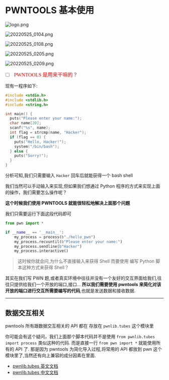 # PWNTOOLS 基本使用
![logo.png](http://zhouhao-blog.oss-cn-shanghai.aliyuncs.com/articles/2532f6edb5383bf7fa5c8c997b6e39ed.png)

![20220525_0104.png](http://zhouhao-blog.oss-cn-shanghai.aliyuncs.com/articles/82adb7a0cd260b8467c600a2b02c5141.png)

![20220525_0108.png](http://zhouhao-blog.oss-cn-shanghai.aliyuncs.com/articles/ab126c6bfbbabd967444fbd1b4409754.png)

![20220525_0205.png](http://zhouhao-blog.oss-cn-shanghai.aliyuncs.com/articles/dc5864a7d093e7390101a71b3d829342.png)

![20220525_0209.png](http://zhouhao-blog.oss-cn-shanghai.aliyuncs.com/articles/3d00561c8cdb37509f6eb9d597309b3b.png)

+ [ ] <font color="red" face=Monaco size=3> PWNTOOLS 是用来干嘛的？ </font>



现有一程序如下:

```c
#include <stdio.h>
#include <stdlib.h>
#include <string.h>

int main() {
  puts("Please enter your name:");
  char name[20];
  scanf("%s", name);
  int flag = strcmp(name, "Hacker");
  if (flag == 0) {
    puts("Hello, Hacker!");
    system("/bin/bash");
  } else {
    puts("Sorry!");
  }
}
```

分析可知,我们只需要输入 `Hacker` 回车后就能获得一个 bash shell

我们当然可以手动输入来实现,但如果我们想通过 Python 程序的方式来实现上面的操作，我们需要怎么操作呢？

**这个时候我们使用 PWNTOOLS 就能很轻松地解决上面那个问题**

我们只需要运行下面这段代码即可

```python
from pwn import *

if __name__ == '__main__':
    my_process = process(b"./hello_pwn")
    my_process.recvuntil(b"Please enter your name:")
    my_process.sendline(b"Hacker")
    my_process.interactive()
```

> 这时候你就会问,为什么不直接输入来获得 Shell 而要使用 编写 Python 脚本这种方式来获得 Shell？

其实在我们写 PWN 题,或者真实环境中往往并没有一个友好的交互界面给我们,往往只提供给我们一个开放的端口,接口... **所以我们需要使用 pwntools 来简化对该开放的端口进行交互所需要编写的代码**,也就是发送数据和接收数据.



---

## 数据交互相关

pwntools 所有跟数据交互相关的 API 都在 存放在 `pwnlib.tubes` 这个模块里


你可能会有这个疑问，我们上面那个脚本代码并不是使用 `from pwnlib.tubes import process` 类似这种的代码. 而是直接一行 `from pwn import *` 就能使用所有的 API 了. 那是因为 pwntools 为简化导入过程,将常用的 API 都放到 pwn 这个模块里了,当然还有向上兼容的成分因素在里面.

+ [pwnlib.tubes 英文文档](http://docs.pwntools.com/en/latest/tubes.html)
+ [pwnlib.tubes 中文文档](https://pwntools-docs-zh.readthedocs.io/zh_CN/dev/tubes.html)

```python
```

